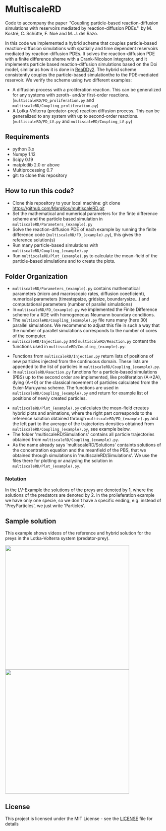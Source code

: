 # MultiscaleRD
Code to accompany the paper ''Coupling particle-based reaction-diffusion 
simulations with reservoirs mediated by reaction-diffusion PDEs.'' 
by M. Kostré, C. Schütte, F. Noé and M. J. del Razo.

In this code we implemented a hybrid scheme that couples particle-based reaction-diffusion simulations with spatially and time dependent reservoirs mediated by reaction-diffusion PDEs. It solves the reaction-diffusion PDE with a finite difference sheme 
with a Crank-Nicolson integrator, and it implements particle based reaction-diffusion simulations based on the Doi model, similar as how it is done in [ReaDDy2](https://readdy.github.io/). The hybrid scheme consistently couples the particle-based simulationthe
to the PDE-mediated reservoir. We verify the scheme using two different examples: 
* A diffusion process with a proliferation reaction. This can be generalized for any systems with zeroth- and/or first-order reactions. (`multiscaleRD/FD_proliferation.py` and `multiscaleRD/Coupling_proliferation.py`)
* A Lotka-Volterra (predator-prey) reaction diffusion process. This can be generalized to any system with up to second-order reactions. (`mutliscaleRD/FD_LV.py` and `multiscaleRD/Coupling_LV.py`)

## Requirements

* python 3.x
* Numpy 1.12
* Scipy 0.19
* matplotlib 2.0 or above
* Multiprocessing 0.7
* git: to clone this repository 

## How to run this code?

* Clone this repository to your local machine: git clone https://github.com/MargKos/multiscaleRD.git
* Set the mathematical and numerical parameters for the finte difference scheme and the particle based simulation in `multiscaleRD/Parameters_(example).py`
* Solve the reaction-diffusion PDE of each example by running the finite difference code (`multiscaleRD/FD_(example).py`), this gives the reference solution(s)
* Run many particle-based simulations with `multiscaleRD/Coupling_(example).py`
* Run `multiscaleRD/Plot_(example).py` to calculate the mean-field of the particle-based simulations and to create the plots. 

## Folder Organization

* `multiscaleRD/Parameters_(example).py` contains mathematical parameters (micro and macroscopic rates, diffusion coeeficient), numerical parameters (timestepsize, gridsize, boundarysize...)
and computational parameters (number of parallel simulations)
* In `multiscaleRD/FD_(example).py` we implemented the Finite Difference scheme for a RDE with homogeneous Neumann boundary conditions. 
* The `multiscaleRD/Coupling_(example).py` file runs many (here 30) parallel simulations. We recommend to adjust this file in such a way that the number
of parallel simulations corresponds to the number of cores of the computer. 
* `multiscaleRD/Injection.py` and `multiscaleRD/Reaction.py` content the functions used in `multiscaleRD/Coupling_(example).py`:
 - Functions from `multiscaleRD/Injection.py` return lists of positions of new particles injected from the 
continuous domain. These lists are appended to the list of particles in `multiscaleRD/Coupling_(example).py`.
 - In `multiscaleRD/Reaction.py` functions for a  particle-based simulations (PBS) up to the second order are implemented,
 like proliferation (A->2A), dying (A->0) or the 
classical movement of particles calculated from the Euler-Muruyama scheme. The functions are used in `multiscaleRD/Coupling_(example).py` and 
return for example list of positions of newly created particles.
* `multiscaleRD/Plot_(example).py` calculates the mean-field creates hybrid plots and animations, where the right part corresponds to the reference solution obtained 
through `multiscaleRD/FD_(example).py` and the left part to the average of the trajectories densities obtained from `multiscaleRD/Coupling_(example).py`, see example below.
* The folder 'multiscaleRD/Simulations' contains all particle trajectories obtained from `multiscaleRD/Coupling_(example).py`.
* As the name already says 'multiscaleRD/Solutions' containts solutions of the concentration equation and the meanfield of the PBS, that we obtained through simulations in 'multiscaleRD/Simulations'. We use the files there for plotting or analysing the solution in `multiscaleRD/Plot_(example).py`.

### Notation
In the LV-Example the solutions of the preys are denoted by 1, where the solutions of the predators are denoted by 2.
In the prolieferation example we have only one specie, so we don't have a specific ending, e.g. instead of 'PreyParticles', we just write 'Particles'.

## Sample solution

This example shows videos of the reference and hybrid solution for the preys in the Lotka-Volterra system (predator-prey).

<img src="Videos/PreyReferenceVideo.gif" width="400"> <img src="Videos/PreyHybridVideo.gif" width="400" />

## License

This project is licensed under the MIT License - see the [LICENSE](LICENSE) file for details
